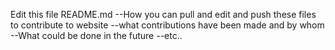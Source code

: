 Edit this file README.md
--How you can pull and edit and push these files to contribute to website
--what contributions have been made and by whom
--What could be done in the future
--etc..
